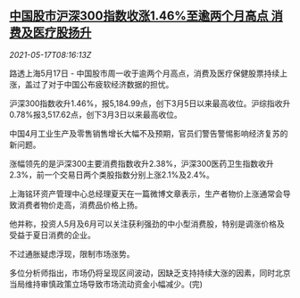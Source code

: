 <!--1621240262000-->
[中国股市沪深300指数收涨1.46%至逾两个月高点 消费及医疗股扬升](https://cn.reuters.com/article/china-stock-market-hea-consumer-0517-idCNKCS2CY0MA)
------

<div><i>2021-05-17T08:16:13Z</i></div><p>路透上海5月17日 - 中国股市周一收于逾两个月高点，消费及医疗保健股票持续上涨，盖过了对于中国公布疲软经济数据的担忧。</p><p>沪深300指数收升1.46%，报5,184.99点，创下3月5日以来最高收位。沪综指收升0.78%报3,517.62点，创下3月3日以来最高收位。</p><p>中国4月工业生产及零售销售增长大幅不及预期，官员们警告警惕影响经济复苏的新问题。</p><p>涨幅领先的是沪深300主要消费指数收升2.38%，沪深300医药卫生指数收升2.3%，前一个交易日两个类股指数分别上涨2.1%及2.4%。</p><p>上海铭环资产管理中心总经理夏天在一篇微博文章表示，生产者物价上涨通常会导致消费者物价走高，消费品价格上扬。</p><p>他并称，投资人5月及6月可以关注获利强劲的中小型消费股，特别是调涨价格及受益于夏日消费的企业。</p><p>不过通胀疑虑浮现，限制市场涨势。</p><p>多位分析师指出，市场仍将呈现区间波动，因缺乏支持持续大涨的因素，同时北京当局维持审慎政策立场导致市场流动资金小幅减少。(完)</p>
